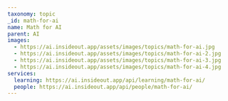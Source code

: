 ```yaml
---
taxonomy: topic
_id: math-for-ai
name: Math for AI
parent: AI
images:
  - https://ai.insideout.app/assets/images/topics/math-for-ai.jpg
  - https://ai.insideout.app/assets/images/topics/math-for-ai-2.jpg
  - https://ai.insideout.app/assets/images/topics/math-for-ai-3.jpg
  - https://ai.insideout.app/assets/images/topics/math-for-ai-4.jpg
services:
  learning: https://ai.insideout.app/api/learning/math-for-ai/
  people: https://ai.insideout.app/api/people/math-for-ai/
---
```

